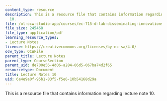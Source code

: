 ```yaml
---
content_type: resource
description: This is a resource file that contains information regarding lecture note
  10.
file: /ol-ocw-studio-app/courses/ec-715-d-lab-disseminating-innovations-for-the-common-good-spring-2007/6a4e9a0f95b183f5f5e610b54168d29a_MITEC_715S07_notes10.pdf
file_size: 245468
file_type: application/pdf
learning_resource_types:
- Lecture Notes
license: https://creativecommons.org/licenses/by-nc-sa/4.0/
ocw_type: OCWFile
parent_title: Lecture Notes
parent_type: CourseSection
parent_uid: de700e56-4d06-a284-06d5-067ba74d2f65
resourcetype: Document
title: Lecture Notes 10
uid: 6a4e9a0f-95b1-83f5-f5e6-10b54168d29a
---
```

This is a resource file that contains information regarding lecture note 10.